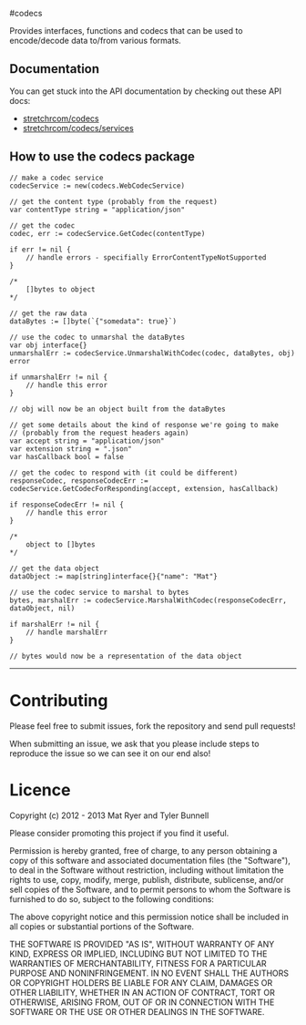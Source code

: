 #codecs

Provides interfaces, functions and codecs that can be used to encode/decode data to/from various formats.

## Documentation

You can get stuck into the API documentation by checking out these API docs:

  * [stretchrcom/codecs](http://godoc.org/github.com/sniperkit/codecs/pkg)
  * [stretchrcom/codecs/services](http://godoc.org/github.com/sniperkit/codecs/pkg/services)

## How to use the codecs package

	// make a codec service
    codecService := new(codecs.WebCodecService)

    // get the content type (probably from the request)
	var contentType string = "application/json"

	// get the codec
    codec, err := codecService.GetCodec(contentType)

    if err != nil {
    	// handle errors - specifially ErrorContentTypeNotSupported
    }

    /*
    	[]bytes to object
    */

	// get the raw data
	dataBytes := []byte(`{"somedata": true}`)

    // use the codec to unmarshal the dataBytes
    var obj interface{}
    unmarshalErr := codecService.UnmarshalWithCodec(codec, dataBytes, obj) error

    if unmarshalErr != nil {
    	// handle this error
    }

    // obj will now be an object built from the dataBytes

    // get some details about the kind of response we're going to make
    // (probably from the request headers again)
    var accept string = "application/json"
    var extension string = ".json"
    var hasCallback bool = false

    // get the codec to respond with (it could be different)
    responseCodec, responseCodecErr := codecService.GetCodecForResponding(accept, extension, hasCallback)

    if responseCodecErr != nil {
        // handle this error
    }

    /*
    	object to []bytes
    */

    // get the data object
    dataObject := map[string]interface{}{"name": "Mat"}

    // use the codec service to marshal to bytes
    bytes, marshalErr := codecService.MarshalWithCodec(responseCodecErr, dataObject, nil)

    if marshalErr != nil {
    	// handle marshalErr
    }

    // bytes would now be a representation of the data object

------

Contributing
============

Please feel free to submit issues, fork the repository and send pull requests!

When submitting an issue, we ask that you please include steps to reproduce the issue so we can see it on our end also!


Licence
=======
Copyright (c) 2012 - 2013 Mat Ryer and Tyler Bunnell

Please consider promoting this project if you find it useful.

Permission is hereby granted, free of charge, to any person obtaining a copy of this software and associated documentation files (the "Software"), to deal in the Software without restriction, including without limitation the rights to use, copy, modify, merge, publish, distribute, sublicense, and/or sell copies of the Software, and to permit persons to whom the Software is furnished to do so, subject to the following conditions:

The above copyright notice and this permission notice shall be included in all copies or substantial portions of the Software.

THE SOFTWARE IS PROVIDED "AS IS", WITHOUT WARRANTY OF ANY KIND, EXPRESS OR IMPLIED, INCLUDING BUT NOT LIMITED TO THE WARRANTIES OF MERCHANTABILITY, FITNESS FOR A PARTICULAR PURPOSE AND NONINFRINGEMENT. IN NO EVENT SHALL THE AUTHORS OR COPYRIGHT HOLDERS BE LIABLE FOR ANY CLAIM, DAMAGES OR OTHER LIABILITY, WHETHER IN AN ACTION OF CONTRACT, TORT OR OTHERWISE, ARISING FROM, OUT OF OR IN CONNECTION WITH THE SOFTWARE OR THE USE OR OTHER DEALINGS IN THE SOFTWARE.
